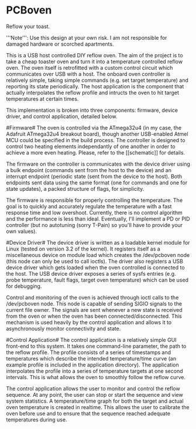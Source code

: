 PCBoven
=======

Reflow your toast.

'''Note''': Use this design at your own risk. I am not responsible for damaged
hardware or scorched apartments.

This is a USB host controlled DIY reflow oven. The aim of the project is to take
a cheap toaster oven and turn it into a temperature controlled reflow oven. The
oven itself is retrofitted with a custom control circuit which communicates over
USB with a host. The onboard oven controller is relatively simple, taking simple
commands (e.g. set target temperature) and reporting its state periodically. The
host application is the component that actually interpolates the reflow profile
and intructs the oven to hit target temperatures at certain times.

This implementation is broken into three components: firmware, device driver,
and control application, detailed below.

#Firmware#
The oven is controlled via the ATmega32u4 (in my case, the Adafruit ATmega32u4
breakout board), though another USB-enabled Atmel MCU could be specified in the
build process. The controller is designed to control two heating elements
independantly of one another in order to achieve a more even heating. Please,
refer to the [[schematic]] for details.

The firmware on the controller is communicates with the device driver using a
bulk endpoint (commands sent from the host to the device) and an interrupt
endpoint (periodic state (sent from the device to the host). Both endpoints
sent data using the same format (one for commands and one for state updates),
a packed structure of flags, for simplicity.

The firmware is responsible for properly controlling the temperature. The goal
is to quickly and accurately regulate the temperature with a fast response time
and low overshoot. Currently, there is no control algorithm and the performance
is less than ideal. Eventually, I'll implement a PD or PID controller (but no
autotuning (sorry T-Pain) so you'll have to provide your own values).

#Device Driver#
The device driver is written as a loadable kernel module for Linux (tested on
version 3.2 of the kernel). It registers itself as a miscellaneous device on
module load which creates the /dev/pcboven node (this node can only be used to
call ioctls). The driver also registers a USB device driver which gets loaded
when the oven controlled is connected to the host. The USB device driver
exposes a series of sysfs entries (e.g. probe temperature, fault flags, target
oven temperature) which can be used for debugging.

Control and monitoring of the oven is achieved through ioctl calls to the
/dev/pcboven node. This node is capable of sending SIGIO signals to the current
file owner. The signals are sent whenever a new state is received from the oven
or when the oven has been connected/disconnected. This mechanism is used
heavily by the control application and allows it to asynchronously monitor
connectivity and state.

#Control Application#
The control application is a relatively simple GUI front-end to this system.
It takes one command-line parameter, the path to the reflow profile. The profile
consists of a series of timestamps and temperatures which describe the intended
temperature/time curve (an example profile is included in the application
directory). The application interpolates the profile into a series of
temperature targets at one second intervals. This is what allows the oven to
smoothly follow the reflow curve.

The control application allows the user to monitor and control the reflow
sequence. At any point, the user can stop or start the sequence and view system
statistics. A temperature/time graph for both the target and actual oven
temperature is created in realtime. This allows the user to calibrate the oven
before use and to ensure that the sequence reached adequate temperatures during
use.

